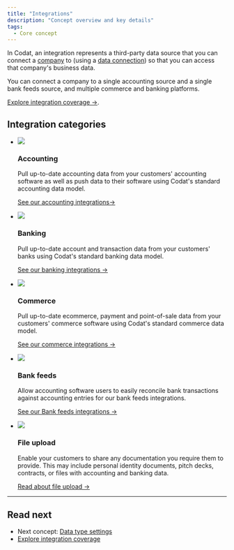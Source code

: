 ```yaml
---
title: "Integrations"
description: "Concept overview and key details"
tags:
  - Core concept
---
```


In Codat, an integration represents a third-party data source that you can connect a [company](/core-concepts/companies) to (using a [data connection](/core-concepts/connections)) so that you can access that company's business data.

You can connect a company to a single accounting source and a single bank feeds source, and multiple commerce and banking platforms. 

[Explore integration coverage  →](https://knowledge.codat.io/supported-features/accounting).

## Integration categories

<ul className="card-container">
  <li className="card">
    <div className="header">
      <img
        src="/img/wp-icons/Calculator.png"
        className="mini-icon"
      />
      <h3>Accounting</h3>
    </div>
    <p>
      Pull up-to-date accounting data from your customers' accounting software as well as push data to their software using Codat's standard accounting data model.
    </p>
    <p>
      <a href="/integrations/accounting/overview">See our accounting integrations→</a>
    </p>    
  </li>
  <li className="card">
    <div className="header">
      <img
        src="/img/wp-icons/Bank.png"
        className="mini-icon"
      />
      <h3>Banking</h3>
    </div>
    <p>
      Pull up-to-date account and transaction data from your customers' banks using Codat's standard banking data model.
    </p>
    <p>
      <a href="/integrations/banking/overview">See our banking integrations →</a>
    </p>    
  </li>
  <li className="card">
    <div className="header">
      <img
        src="/img/wp-icons/Storefront.png"
        className="mini-icon"
      />
      <h3>Commerce</h3>
    </div>
    <p>
      Pull up-to-date ecommerce, payment and point-of-sale data from your customers' commerce software using Codat's standard commerce data model.
    </p>
    <p>
      <a href="/integrations/commerce/overview">See our commerce integrations →</a>
    </p>    
  </li>
  <li className="card">
    <div className="header">
      <img
        src="/img/wp-icons/Frame-3805.png"
        className="mini-icon"
      />
      <h3>Bank feeds</h3>
    </div>
    <p>
      Allow accounting software users to easily reconcile bank transactions against accounting entries for our bank feeds integrations.
    </p>
    <p>
      <a href="/bank-feeds/data-types">See our Bank feeds integrations →</a>
    </p>    
  </li>
  <li className="card">
    <div className="header">
      <img
        src="/img/wp-icons/Files.png"
        className="mini-icon"
      />
      <h3>File upload</h3>
    </div>
    <p>
      Enable your customers to share any documentation you require them to provide. This may include personal identity documents, pitch decks, contracts, or files with accounting and banking data.
    </p>
    <p>
      <a href="/integrations/file-upload">Read about file upload →</a>
    </p>    
  </li>
</ul>

---

## Read next

- Next concept: [Data type settings](/core-concepts/data-type-settings)
- [Explore integration coverage](https://knowledge.codat.io/supported-features/accounting)
